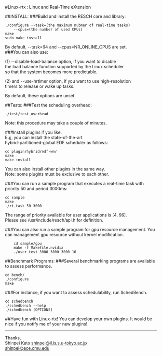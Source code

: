 #Linux-rtx : Linux and Real-Time eXtension

##INSTALL:
###Build and install the RESCH core and library:

	./configure --task=(the maximum nubmer of real-time tasks)  
		--cpus=(the number of used CPUs)
	make
	sudo make install
	
By default, --task=64 and --cpus=NR_ONLINE_CPUS are set.  
###You can also use:  

(1) --disable-load-balance option, if you want to disable  
the load balance function supported by the Linux scheduler  
so that the system becomes more predictable.  

(2) and --use-hrtimer option, if you want to use high-resolution  
timers to release or wake up tasks.

By default, these options are unset.  

##Tests:
###Test the scheduling overhead:  

	./test/test_overhead
    
Note: this procedure may take a couple of minutes.  
	
###Install plugins if you like.  
E.g, you can install the state-of-the-art  
hybrid-partitioned-global EDF scheduler as follows:  
	
	cd plugin/hybrid/edf-wm/
	make
	make install 

You can also install other plugins in the same way.   
Note: some plugins must be exclusive to each other.  

###You can run a sample program that executes a real-time task with  
priority 50 and period 3000ms:  
    
    cd sample
    make
    ./rt_task 50 3000

The range of priority available for user applications is [4, 96].  
Please see /usr/include/resch/api.h for definition.  

###You can also run a sample program for gpu resource management.
You can management gpu resource without kernel modification.

		cd sample/gpu
		make -f Makefile.nvidia
		./user_test 3000 3000 3000 10

##Benchmark Programs:
###Several benchmarking programs are available to assess performance.  
 
	cd bench/  
	./configure  
	make  
	
###For instance, if you want to assess schedulability, run SchedBench.  
	
	cd schedbench  
	./schedbench --help  
	./schedbench (OPTIONS)  

##Have fun with Linux-rtx! You can develop your own plugins.  It would be nice if you notify me of your new plugins!  

-------
 Thanks,  
 Shinpei Kato <shinpei@il.is.s.u-tokyo.ac.jp>  
              <shinpei@ece.cmu.edu>  
	 
